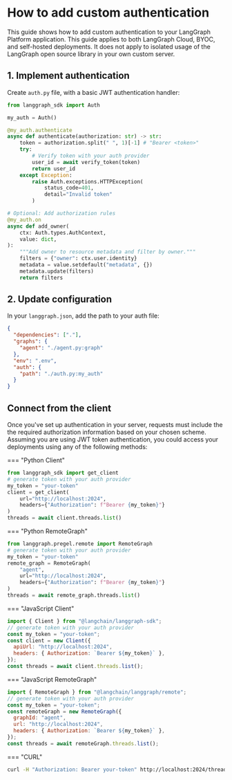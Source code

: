 # How to add custom authentication

This guide shows how to add custom authentication to your LangGraph Platform application. This guide applies to both LangGraph Cloud, BYOC, and self-hosted deployments. It does not apply to isolated usage of the LangGraph open source library in your own custom server.

<!-- TODO: Add prerequisites/cross-links -->

## 1. Implement authentication

Create `auth.py` file, with a basic JWT authentication handler:

```python
from langgraph_sdk import Auth

my_auth = Auth()

@my_auth.authenticate
async def authenticate(authorization: str) -> str:
    token = authorization.split(" ", 1)[-1] # "Bearer <token>"
    try:
        # Verify token with your auth provider
        user_id = await verify_token(token)
        return user_id
    except Exception:
        raise Auth.exceptions.HTTPException(
            status_code=401,
            detail="Invalid token"
        )

# Optional: Add authorization rules
@my_auth.on
async def add_owner(
    ctx: Auth.types.AuthContext,
    value: dict,
):
    """Add owner to resource metadata and filter by owner."""
    filters = {"owner": ctx.user.identity}
    metadata = value.setdefault("metadata", {})
    metadata.update(filters)
    return filters
```

## 2. Update configuration

In your `langgraph.json`, add the path to your auth file:

```json hl_lines="7-9"
{
  "dependencies": ["."],
  "graphs": {
    "agent": "./agent.py:graph"
  },
  "env": ".env",
  "auth": {
    "path": "./auth.py:my_auth"
  }
}
```

## Connect from the client

Once you've set up authentication in your server, requests must include the the required authorization information based on your chosen scheme.
Assuming you are using JWT token authentication, you could access your deployments using any of the following methods:

=== "Python Client"

```python
from langgraph_sdk import get_client
# generate token with your auth provider
my_token = "your-token"
client = get_client(
    url="http://localhost:2024",
    headers={"Authorization": f"Bearer {my_token}"}
)
threads = await client.threads.list()
```

=== "Python RemoteGraph"

  ```python
  from langgraph.pregel.remote import RemoteGraph
  # generate token with your auth provider
  my_token = "your-token"
  remote_graph = RemoteGraph(
      "agent",
      url="http://localhost:2024",
      headers={"Authorization": f"Bearer {my_token}"}
  )
  threads = await remote_graph.threads.list()
  ```

=== "JavaScript Client"

  ```javascript
  import { Client } from "@langchain/langgraph-sdk";
  // generate token with your auth provider
  const my_token = "your-token";
  const client = new Client({
    apiUrl: "http://localhost:2024",
    headers: { Authorization: `Bearer ${my_token}` },
  });
  const threads = await client.threads.list();
  ```

=== "JavaScript RemoteGraph"

  ```javascript
  import { RemoteGraph } from "@langchain/langgraph/remote";
  // generate token with your auth provider
  const my_token = "your-token";
  const remoteGraph = new RemoteGraph({
    graphId: "agent",
    url: "http://localhost:2024",
    headers: { Authorization: `Bearer ${my_token}` },
  });
  const threads = await remoteGraph.threads.list();
  ```

=== "CURL"

  ```bash
  curl -H "Authorization: Bearer your-token" http://localhost:2024/threads
  ```
